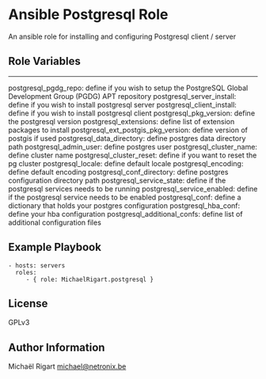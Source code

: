 Ansible Postgresql Role
=======================

An ansible role for installing and configuring Postgresql client / server

Role Variables
--------------

---

postgresql_pgdg_repo: define if you wish to setup the PostgreSQL Global Development Group (PGDG) APT repository
postgresql_server_install: define if you wish to install postgresql server
postgresql_client_install: define if you wish to install postgresql client
postgresql_pkg_version: define the postgresql version
postgresql_extensions: define list of extension packages to install
postgresql_ext_postgis_pkg_version: define version of postgis if used
postgresql_data_directory: define postgres data directory path
postgresql_admin_user: define postgres user
postgresql_cluster_name: define cluster name
postgresql_cluster_reset: define if you want to reset the pg cluster
postgresql_locale: define default locale
postgresql_encoding: define default encoding
postgresql_conf_directory: define postgres configuration directory path
postgresql_service_state: define if the postgresql services needs to be running
postgresql_service_enabled: define if the postgresql service needs to be enabled
postgresql_conf: define a dictionary that holds your postgres configuration
postgresql_hba_conf: define your hba configuration
postgresql_additional_confs: define list of additional configuration files


Example Playbook
-------------------------

    - hosts: servers
      roles:
         - { role: MichaelRigart.postgresql }

License
-------

GPLv3

Author Information
------------------

Michaël Rigart <michael@netronix.be>
